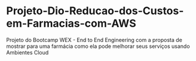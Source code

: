 # Projeto-Dio-Reducao-dos-Custos-em-Farmacias-com-AWS
Projeto do Bootcamp WEX - End to End Engineering com a proposta de mostrar para uma farmácia como ela pode melhorar 
seus serviços usando Ambientes Cloud
